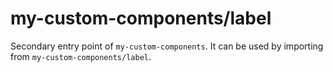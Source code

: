 # my-custom-components/label

Secondary entry point of `my-custom-components`. It can be used by importing from `my-custom-components/label`.

